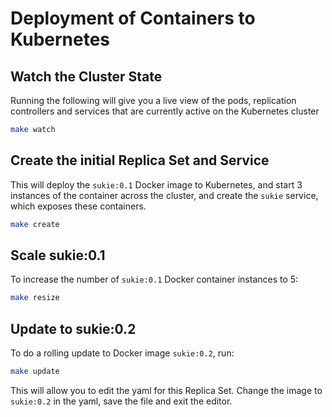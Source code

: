 Deployment of Containers to Kubernetes
======================================

## Watch the Cluster State

Running the following will give you a live view of the pods, replication controllers and services that are
currently active on the Kubernetes cluster

```bash
make watch
```

## Create the initial Replica Set and Service

This will deploy the `sukie:0.1` Docker image to Kubernetes, and start 3 instances of the container across the cluster,
and create the `sukie` service, which exposes these containers.

```bash
make create
```

## Scale sukie:0.1

To increase the number of `sukie:0.1` Docker container instances to 5:

```bash
make resize
```

## Update to sukie:0.2

To do a rolling update to Docker image `sukie:0.2`, run:

```bash
make update
```

This will allow you to edit the yaml for this Replica Set. Change the image to `sukie:0.2`
in the yaml, save the file and exit the editor.